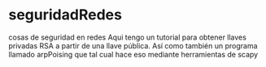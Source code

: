 # seguridadRedes
cosas de seguridad en redes
Aqui tengo un tutorial para obtener llaves privadas RSA a partir de una llave pública.
Así como también un programa llamado arpPoising que tal cual hace eso mediante herramientas de scapy
